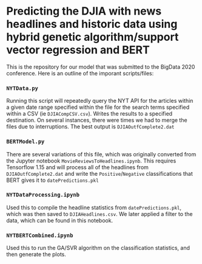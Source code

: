# Predicting the DJIA with news headlines and historic data using hybrid genetic algorithm/support vector regression and BERT
This is the repository for our model that was submitted to the BigData 2020 conference. Here is an outline of the imporant scripts/files:

### `NYTData.py`
Running this script will repeatedly query the NYT API for the articles within a given date range specified within the file for the search terms specified within a CSV (ie `DJIACompCSV.csv`). Writes the results to a specified destination. On several instances, there were times we had to merge the files due to interruptions. The best output is `DJIAOutfComplete2.dat`

### `BERTModel.py`

There are several variations of this file, which was originally converted from the Jupyter notebook `MovieReviewsToHeadlines.ipynb`. This requires Tensorflow 1.15 and will process all of the headlines from `DJIAOutfComplete2.dat` and write the `Positive`/`Negative` classifications that BERT gives it to `datePredictions.pkl`

### `NYTDataProcessing.ipynb`

Used this to compile the headline statistics from `datePredictions.pkl`, which was then saved to `DJIAHeadlines.csv`. We later applied a filter to the data, which can be found in this notebook.


### `NYTBERTCombined.ipynb`

Used this to run the GA/SVR algorithm on the classification statistics, and then generate the plots.
